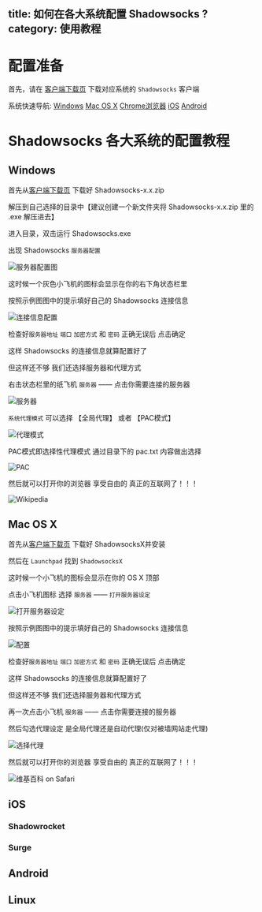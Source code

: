 title: 如何在各大系统配置 Shadowsocks ?
category: 使用教程
---

# 配置准备

首先，请在 [客户端下载页](https://wiki.ssladder.com/page/download/) 下载对应系统的 `Shadowsocks` 客户端

系统快速导航: [Windows](#Windows) [Mac OS X](#Mac_OS_X) [Chrome浏览器](#Chrome) [iOS](#iOS) [Android](#Android)

# Shadowsocks 各大系统的配置教程

## Windows

首先从[客户端下载页](https://wiki.ssladder.com/page/download/#Shadowsocks客户端_(全平台_支持路由器_手机用户强烈推荐)) 下载好 Shadowsocks-x.x.zip

解压到自己选择的目录中【建议创建一个新文件夹将 Shadowsocks-x.x.zip 里的 .exe 解压进去】

进入目录，双击运行 Shadowsocks.exe

出现 Shadowsocks `服务器配置`

![服务器配置图](https://ooo.0o0.ooo/2016/04/15/5710f6db5456d.png)

这时候一个灰色小飞机的图标会显示在你的右下角状态栏里

按照示例图图中的提示填好自己的 Shadowsocks 连接信息

![连接信息配置](https://ooo.0o0.ooo/2016/04/15/5710f71cad301.png)

检查好`服务器地址` `端口` `加密方式` 和 `密码` 正确无误后 点击确定

这样 Shadowsocks 的连接信息就算配置好了

但这样还不够 我们还选择服务器和代理方式

右击状态栏里的纸飞机 `服务器` —— 点击你需要连接的服务器

![服务器](https://ooo.0o0.ooo/2016/04/15/5710f71d03bd2.png)

`系统代理模式` 可以选择 【全局代理】 或者 【PAC模式】

![代理模式](https://ooo.0o0.ooo/2016/04/15/5710f71c8713f.png)

PAC模式即选择性代理模式 通过目录下的 pac.txt 内容做出选择

![PAC](https://ooo.0o0.ooo/2016/04/15/5710f71c3f952.png)

然后就可以打开你的浏览器 享受自由的 真正的互联网了！！！

![Wikipedia](https://ooo.0o0.ooo/2016/04/15/5710f71d47ba3.png)



## Mac OS X

首先从[客户端下载页](https://wiki.ssladder.com/page/download/#Shadowsocks客户端_(全平台_支持路由器_手机用户强烈推荐)) 下载好 ShadowsocksX并安装

然后在 `Launchpad` 找到 `ShadowsocksX`

这时候一个小飞机的图标会显示在你的 OS X 顶部

点击小飞机图标 选择 `服务器` —— `打开服务器设定` 

![打开服务器设定](https://ooo.0o0.ooo/2016/04/14/570fafd83d60e.jpg)

按照示例图图中的提示填好自己的 Shadowsocks 连接信息

![配置](https://ooo.0o0.ooo/2016/04/14/570fafd77034b.png)

检查好`服务器地址` `端口` `加密方式` 和 `密码` 正确无误后 点击确定

这样 Shadowsocks 的连接信息就算配置好了

但这样还不够 我们还选择服务器和代理方式

再一次点击小飞机 `服务器` —— 点击你需要连接的服务器

然后勾选代理设定 是全局代理还是自动代理(仅对被墙网站走代理)

![选择代理](https://ooo.0o0.ooo/2016/04/14/570fafd868e03.jpg)


然后就可以打开你的浏览器 享受自由的 真正的互联网了！！！

![维基百科 on Safari](https://ooo.0o0.ooo/2016/04/14/570fafd99e044.png)




## iOS

### Shadowrocket

### Surge

## Android

## Linux




